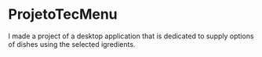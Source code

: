 # ProjetoTecMenu
I made a project of a desktop application that is dedicated to supply options of dishes using the selected igredients.
